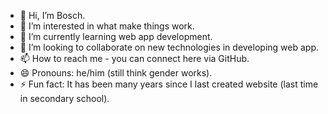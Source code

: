 - 👋 Hi, I’m Bosch.
- 👀 I’m interested in what make things work.
- 🌱 I’m currently learning web app development.
- 💞️ I’m looking to collaborate on new technologies in developing web app.
- 📫 How to reach me - you can connect here via GitHub.
- 😄 Pronouns: he/him (still think gender works).
- ⚡ Fun fact: It has been many years since I last created website (last time in secondary school).

<!---
boschxie/boschxie is a ✨ special ✨ repository because its `README.md` (this file) appears on your GitHub profile.
You can click the Preview link to take a look at your changes.
--->
